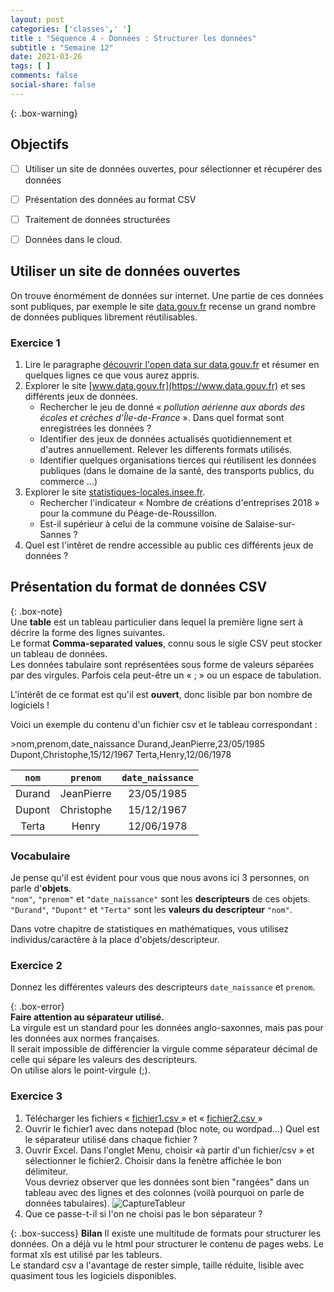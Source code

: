 ```yaml
---
layout: post 
categories: ['classes',' ']
title : "Séquence 4 - Données : Structurer les données" 
subtitle : "Semaine 12"
date: 2021-03-26
tags: [ ] 
comments: false
social-share: false
---
```


{: .box-warning}
## <span style="color: #f1c40f;"><i class="fas fa-bolt icon-yellow" aria-hidden="true"></i></span> Objectifs

- [ ] Utiliser un site de données ouvertes, pour sélectionner et récupérer des données
- [ ] Présentation des données au format CSV   
- [ ] Traitement de données structurées
- [ ] Données dans le cloud.


## Utiliser un site de données ouvertes

On trouve énormément de données sur internet. Une partie de ces données sont publiques, par exemple le site [data.gouv.fr](https://www.data.gouv.fr) recense un grand nombre de données publiques librement réutilisables. 

### Exercice 1
1. Lire le paragraphe [découvrir l'open data sur data.gouv.fr](https://doc.data.gouv.fr/#d%C3%A9couvrir-lopen-data) et résumer en quelques lignes ce que vous aurez appris.
1.  Explorer le site [www.data.gouv.fr](https://www.data.gouv.fr)  et ses différents jeux de données. 
	- Rechercher le jeu de donné &laquo; *pollution aérienne aux abords des écoles et crèches d’Île-de-France* &raquo;. Dans quel format sont enregistrées les données ?
	- Identifier des jeux de données actualisés quotidiennement et d'autres annuellement.  Relever les differents formats utilisés.
	- Identifier quelques organisations tierces qui réutilisent les données publiques (dans le domaine de la santé, des transports publics, du commerce ...) 
1. Explorer le site [statistiques-locales.insee.fr](https://www.statistiques-locales.insee.fr).  
	- Rechercher l'indicateur &laquo; Nombre de créations d'entreprises 2018 &raquo; pour la commune du Péage-de-Roussillon.   
	- Est-il supérieur à celui de la commune voisine de Salaise-sur-Sannes ?
1. Quel est l'intêret de rendre accessible au public ces différents jeux de données ?

## Présentation du format de données CSV
  
{: .box-note}   
Une **table** est un tableau particulier dans lequel la première ligne sert à décrire la forme des lignes suivantes.  
Le format **Comma-separated values**, connu sous le sigle CSV peut stocker un tableau de données.  
Les données tabulaire sont représentées sous forme de valeurs séparées par des virgules. Parfois cela peut-être un &laquo; ; &raquo; ou un espace de tabulation.

L'intérêt de ce format est qu'il est **ouvert**, donc lisible par bon nombre de logiciels ! 
 
Voici un exemple du contenu d'un fichier csv et le tableau correspondant :

<div class="row">
<div class="col-md-5" markdown="1">
>nom,prenom,date_naissance
Durand,JeanPierre,23/05/1985
Dupont,Christophe,15/12/1967
Terta,Henry,12/06/1978
</div>
<div class="col-md-1">
</div>
<div class="col-md-5" markdown="1">

|```nom``` | ```prenom``` | ```date_naissance``` |
| :---: | :---: | :---: | 
|Durand |JeanPierre| 23/05/1985|
|Dupont |Christophe |15/12/1967|
|Terta |Henry |12/06/1978|

</div>
</div>

### Vocabulaire 
Je pense qu'il est évident pour vous que nous avons ici 3 personnes, on parle d'**objets**.  
```"nom"```, ```"prenom"``` et ```"date_naissance"``` sont les **descripteurs** de ces objets.  
```"Durand"```, ```"Dupont"``` et ```"Terta"``` sont les **valeurs du descripteur** ```"nom"```.

Dans votre chapitre de statistiques en mathématiques, vous utilisez individus/caractère à la place d'objets/descripteur.

### Exercice 2

Donnez les différentes valeurs des descripteurs  ```date_naissance``` et ```prenom```.

{: .box-error}  
**Faire attention au séparateur utilisé.**  
	La virgule est un standard pour les données anglo-saxonnes, mais pas pour les données aux normes françaises.  
	Il serait impossible de différencier la virgule comme séparateur décimal de celle qui sépare les valeurs des descripteurs.  
	On utilise alors le point-virgule (;). 

### Exercice 3
1. Télécharger les fichiers &laquo; [fichier1.csv <i class="fas fa-file-csv"></i>](https://drive.google.com/file/d/1ISDhHurlQUjyRKSrEIM5eqKsYCMHYn_T/view) &raquo; et &laquo; [fichier2.csv <i class="fas fa-file-csv"></i>](https://drive.google.com/file/d/1IfeQmxgisjn7rAC5JXJEfsaicjehctZh/view) &raquo;
1. Ouvrir le fichier1 avec dans notepad (bloc note, ou wordpad...) Quel est le séparateur utilisé dans chaque fichier ?
1. Ouvrir Excel. Dans l'onglet Menu, choisir &laquo;à partir d'un fichier/csv &raquo; et sélectionner le fichier2.
Choisir dans la fenètre affichée le bon délimiteur.\
Vous devriez observer que les données sont bien "rangées" dans un tableau avec des lignes et des colonnes (voilà pourquoi on parle de données tabulaires). 
 ![CaptureTableur](https://i.imgur.com/aidciTO.png) 
1. Que ce passe-t-il si l'on ne choisi pas le bon séparateur ?

{: .box-success} 
**Bilan** 
Il existe une multitude de formats pour structurer les données. On a déjà vu le html pour structurer le contenu de pages webs. Le format xls est utilisé par les tableurs.  
Le standard csv a l'avantage de rester simple, taille réduite, lisible avec quasiment tous les logiciels disponibles. 
	
	
	